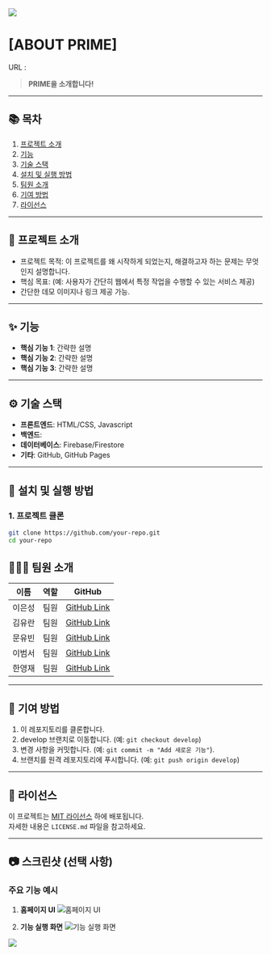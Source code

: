 <img src="https://capsule-render.vercel.app/api?type=waving&color=BDBDC8&height=150&section=header" />

# [ABOUT PRIME]

URL :   
> **PRIME을 소개합니다!**

---

## 📚 목차
1. [프로젝트 소개](#-프로젝트-소개)
2. [기능](#-기능)
3. [기술 스택](#-기술-스택)
4. [설치 및 실행 방법](#-설치-및-실행-방법)
5. [팀원 소개](#-팀원-소개)
6. [기여 방법](#-기여-방법)
7. [라이선스](#-라이선스)

---

## 📖 프로젝트 소개

- 프로젝트 목적: 이 프로젝트를 왜 시작하게 되었는지, 해결하고자 하는 문제는 무엇인지 설명합니다.
- 핵심 목표: (예: 사용자가 간단히 웹에서 특정 작업을 수행할 수 있는 서비스 제공)
- 간단한 데모 이미지나 링크 제공 가능.

---

## ✨ 기능

- **핵심 기능 1**: 간략한 설명
- **핵심 기능 2**: 간략한 설명
- **핵심 기능 3**: 간략한 설명

---

## ⚙️ 기술 스택

- **프론트엔드**: HTML/CSS, Javascript
- **백엔드**: 
- **데이터베이스**: Firebase/Firestore
- **기타**: GitHub, GitHub Pages

---

## 🚀 설치 및 실행 방법

### 1. 프로젝트 클론
```bash
git clone https://github.com/your-repo.git
cd your-repo
```

## 🧑‍🤝‍🧑 팀원 소개

| 이름   | 역할              | GitHub                                  |
|--------|-------------------|-----------------------------------------|
| 이은성  | 팀원     | [GitHub Link](https://github.com/polaris65b) |
|  김유란 | 팀원   | [GitHub Link](https://github.com/yoorkim) |
| 문유빈  | 팀원       | [GitHub Link](https://github.com/YUBIN-githubb) |
| 이범서  | 팀원 | [GitHub Link](https://github.com/mixedsider) |
| 한영재  | 팀원 | [GitHub Link](https://github.com/han077han) |

---

## 🤝 기여 방법

1. 이 레포지토리를 클론합니다.
2. develop 브랜치로 이동합니다. (예: `git checkout develop`)
3. 변경 사항을 커밋합니다. (예: `git commit -m "Add 새로운 기능"`).
4. 브랜치를 원격 레포지토리에 푸시합니다. (예: `git push origin develop`)

---

## 📜 라이선스

이 프로젝트는 [MIT 라이선스](LICENSE.md) 하에 배포됩니다.  
자세한 내용은 `LICENSE.md` 파일을 참고하세요.

---

## 📷 스크린샷 (선택 사항)

### 주요 기능 예시
1. **홈페이지 UI**
   ![홈페이지 UI](https://via.placeholder.com/800x400)

2. **기능 실행 화면**
   ![기능 실행 화면](https://via.placeholder.com/800x400)


<img src="https://capsule-render.vercel.app/api?type=waving&color=BDBDC8&height=150&section=footer" />
